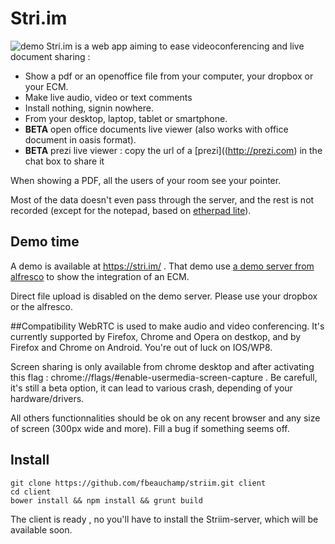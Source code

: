 # Stri.im


![demo ](https://github.com/fbeauchamp/striim/raw/master/docs/demo.gif "Demo")
Stri.im is a web app aiming to ease videoconferencing  and  live document sharing :
* Show a pdf or an openoffice file from your computer, your dropbox or your ECM.
* Make live audio, video or text comments
* Install nothing, signin nowhere.
* From your desktop, laptop, tablet or smartphone.
* **BETA** open office documents live viewer (also works with office document in oasis format).
* **BETA** prezi live viewer : copy the url of a [prezi]((http://prezi.com) in the chat box to share it

When showing a PDF, all the users of your room see your pointer.

Most of the data doesn't even pass through the server, and the rest is not recorded (except for the notepad,
based on [etherpad lite](http://etherpad.org/)).


## Demo time
A demo is available at https://stri.im/ . That demo use [a demo server from alfresco](http://cmis.alfresco.com)  to
show the integration of an ECM.

Direct file upload is disabled on the demo server. Please use your dropbox or the alfresco.

##Compatibility
WebRTC is used to make audio and video conferencing. It's currently supported by Firefox, Chrome and Opera on destkop,
and by Firefox and Chrome on Android. You're out of luck on IOS/WP8.

Screen sharing is only available from chrome desktop and after activating this flag : chrome://flags/#enable-usermedia-screen-capture .
Be carefull, it's still a beta option, it can lead to various crash, depending of your hardware/drivers.

All others functionnalities should be ok on any recent browser and any size of screen (300px wide and more). Fill a bug
if something seems off.

## Install
    git clone https://github.com/fbeauchamp/striim.git client
    cd client
    bower install && npm install && grunt build

 The client is ready , no you'll have to install the Striim-server, which will be available soon.
